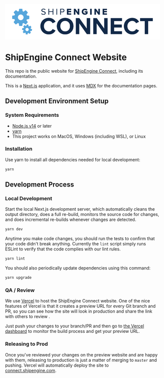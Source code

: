 ![ShipEngine Connect](public/img/logos/shipengine-connect-logo.png)

ShipEngine Connect Website
==============================================

This repo is the public website for [ShipEngine Connect](https://connect.shipengine.com/), including its documentation.

This is a [Next.js](https://nextjs.org/) application, and it uses [MDX](https://github.com/mdx-js/mdx) for the documentation pages.



Development Environment Setup
--------------------------------

### System Requirements
- [Node.js v14](https://nodejs.org/) or later
- [yarn](https://yarnpkg.com/)
- This project works on MacOS, Windows (including WSL), or Linux

### Installation
Use yarn to install all dependencies needed for local development:

```bash
yarn
```


Development Process
-------------------------------------

### Local Development
Start the local Next.js development server, which automatically cleans the output directory, does a full re-build, monitors the source code for changes, and does incremental re-builds whenever changes are detected.

```bash
yarn dev
```

Anytime you make code changes, you should run the tests to confirm that your code didn't break anything. Currently the `lint` script simply runs ESLint to verify that the code complies with our lint rules.

```bash
yarn lint
```

You should also periodically update dependencies using this command:

```bash
yarn upgrade
```


### QA / Review
We use [Vercel](https://vercel.com/) to host the ShipEngine Connect website. One of the nice features of Vercel is that it creates a preview URL for every Git branch and PR, so you can see how the site will look in production and share the link with others to review .

Just push your changes to your branch/PR and then go to [the Vercel dashboard](https://vercel.com/shipengine) to monitor the build process and get your preview URL.


### Releasing to Prod
Once you've reviewed your changes on the preview website and are happy with them, releasing to production is just a matter of merging to `master` and pushing.  Vercel will automatically deploy the site to [connect.shipengine.com](https://connect.shipengine.com).
